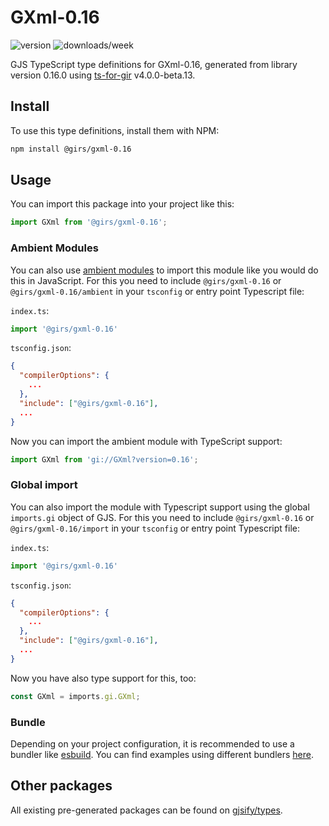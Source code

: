 
# GXml-0.16

![version](https://img.shields.io/npm/v/@girs/gxml-0.16)
![downloads/week](https://img.shields.io/npm/dw/@girs/gxml-0.16)


GJS TypeScript type definitions for GXml-0.16, generated from library version 0.16.0 using [ts-for-gir](https://github.com/gjsify/ts-for-gir) v4.0.0-beta.13.


## Install

To use this type definitions, install them with NPM:
```bash
npm install @girs/gxml-0.16
```

## Usage

You can import this package into your project like this:
```ts
import GXml from '@girs/gxml-0.16';
```

### Ambient Modules

You can also use [ambient modules](https://github.com/gjsify/ts-for-gir/tree/main/packages/cli#ambient-modules) to import this module like you would do this in JavaScript.
For this you need to include `@girs/gxml-0.16` or `@girs/gxml-0.16/ambient` in your `tsconfig` or entry point Typescript file:

`index.ts`:
```ts
import '@girs/gxml-0.16'
```

`tsconfig.json`:
```json
{
  "compilerOptions": {
    ...
  },
  "include": ["@girs/gxml-0.16"],
  ...
}
```

Now you can import the ambient module with TypeScript support: 

```ts
import GXml from 'gi://GXml?version=0.16';
```

### Global import

You can also import the module with Typescript support using the global `imports.gi` object of GJS.
For this you need to include `@girs/gxml-0.16` or `@girs/gxml-0.16/import` in your `tsconfig` or entry point Typescript file:

`index.ts`:
```ts
import '@girs/gxml-0.16'
```

`tsconfig.json`:
```json
{
  "compilerOptions": {
    ...
  },
  "include": ["@girs/gxml-0.16"],
  ...
}
```

Now you have also type support for this, too:

```ts
const GXml = imports.gi.GXml;
```

### Bundle

Depending on your project configuration, it is recommended to use a bundler like [esbuild](https://esbuild.github.io/). You can find examples using different bundlers [here](https://github.com/gjsify/ts-for-gir/tree/main/examples).

## Other packages

All existing pre-generated packages can be found on [gjsify/types](https://github.com/gjsify/types).

